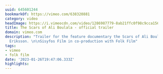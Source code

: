 ```yaml
---
uuid: 645601244
bookmarkOf: https://vimeo.com/638320881
category: video
headImage: https://i.vimeocdn.com/video/1286987779-8ab21ffc0f98c9cca156c1ccb5da16d3c05428b0462ff4f82_640
title: The Scars of Ali Boulala - official trailer
domain: vimeo.com
description: "Trailer for the feature documentary the Scars of Ali Boulala, dir: Max
  Eriksson. \n\nSisyfos Film in co-production with Folk Film"
tags:
- vimeo
- folk film
date: '2023-01-26T19:47:06.333Z'
highlights: 
---
```



